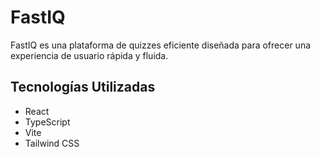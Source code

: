 # FastIQ

FastIQ es una plataforma de quizzes eficiente diseñada para ofrecer una experiencia de usuario rápida y fluida.

## Tecnologías Utilizadas

- React
- TypeScript
- Vite
- Tailwind CSS
